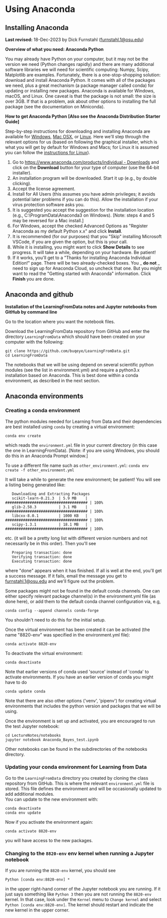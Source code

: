 # Using Anaconda

## Installing Anaconda

**Last revised:** 18-Dec-2023 by Dick Furnstahl (furnstahl.1@osu.edu)

**Overview of what you need: Anaconda Python**

You may already have Python on your computer, but it may not be the version we need (Python changes rapidly) and there are many additional software libraries we will need for scientific computing: Numpy, Scipy, Matplotlib are examples. Fortunately, there is a one-stop-shopping solution: download and install Anaconda Python. It comes with all of the packages we need, plus a great mechanism (a package manager called conda) for updating or installing new packages. Anaconda is available for Windows, macOS, and Linux. One caveat is that the package is not small: the size is over 3GB. If that is a problem, ask about other options to installing the full package (see the documentation on Miniconda).

**How to get Anaconda Python** **[Also see the Anaconda Distribution Starter Guide]**

Step-by-step instructions for downloading and installing Anaconda are available for [Windows](http://docs.anaconda.com/anaconda/install/windows/), [Mac OSX](http://docs.anaconda.com/anaconda/install/mac-os/), or [Linux](http://docs.anaconda.com/anaconda/install/linux/). Here we&#39;ll step through the relevant options for us (based on following the graphical installer, which is what you will get by default for Windows and Macs; for Linux it is assumed you can follow the [instructions for Linux](http://docs.anaconda.com/anaconda/install/linux/)).

1. Go to [https://www.anaconda.com/products/individual - Downloads](https://www.anaconda.com/products/individual#Downloads) and click on the **Download** button for your type of computer (use the 64-bit installer).
2. An installation program will be downloaded. Start it up (e.g., by double clicking).
3. Accept the license agreement.
4. Install for All Users (this assumes you have admin privileges; it avoids potential later problems if you can do this). Allow the installation if your virus protection software asks you.
5. It is suggested you accept the suggestion for the installation location (e.g., C:\ProgramData\Anaconda3 on Windows). [Note: steps 4 and 5 may be reversed for a Mac install.]
6. For Windows, accept the checked Advanced Options as &quot;Register Anaconda as my default Python x.x&quot; and click **Install**.
7. It is recommended (for our purposes) that you &quot;Skip&quot; installing Microsoft VSCode, if you are given the option, but this is your call.
8. While it is installing, you might want to click **Show Details** to see progress. It will take a while, depending on your hardware. Be patient!
9. If it works, you&#39;ll get to a &quot;Thanks for installing Anaconda Individual Edition!&quot; page. There will be two already-checked boxes. You _ **do not** _ need to sign up for Anaconda Cloud, so uncheck that one. But you might want to read the &quot;Getting started with Anaconda&quot; information. Click **Finish** you are done.

## Anaconda and github

**Installation of the LearningFromData notes and Jupyter notebooks from GitHub by command line**

Go to the location where you want the notebook files. 

Download the LearningFromData repository from GitHub and enter the directory `LearningFromData` which should have been created on your computer with the following:

```
git clone https://github.com/buqeye/LearningFromData.git
cd LearningFromData
```

The notebooks that we will be using depend on several scientific python modules (see the list in environment.yml) and require a python3.x installation based on Anaconda. This is best done within a conda environment, as described in the next section.


## Anaconda environments

### Creating a conda environment

The python modules needed for Learning from Data and their dependencies are best installed using ``conda`` by creating
a virtual environment:

	conda env create

which reads the `environment.yml` file in your current directory (in this case the one in LearningFromData). [Note: if you are using Windows, you should do this in an Anaconda Prompt window.]

To use a different file name such as `other_environment.yml`: `conda env create -f other_environment.yml`

It will take a while to generate the new environment; be patient!  You will see a listing being generated like:
        
       Downloading and Extracting Packages
       scikit-learn-0.21.3  | 5.9 MB    | ##################################### | 100% 
       glib-2.58.3          | 3.1 MB    | ##################################### | 100% 
       libcxx-8.0.1         | 1000 KB   | ##################################### | 100% 
       scipy-1.3.1          | 18.1 MB   | ##################################### | 100% 
etc. (it will be a pretty long list with different version numbers and not necessarily be in this order).  Then you'll see

       Preparing transaction: done
       Verifying transaction: done
       Executing transaction: done 
where "done" appears when it has finished.  If all is well at the end, you'll get a success message.  If it fails, email the message you get to furnstahl.1@osu.edu and we'll figure out the problem.

Some packages might not be found in the default conda channels. One
can either specify relevant package channel(s) in the environment.yml
file (as done here), or add them to the default conda channel configuration via, e.g,

	conda config --append channels conda-forge

You shouldn't need to do this for the initial setup.

Once the virtual environment has been created it can be activated (the name "8820-env" was specified in the environment.yml file):

    conda activate 8820-env

To deactivate the virtual environment:

    conda deactivate

Note that earlier versions of conda used 'source' instead of 'conda'
to activate environments. If you have an earlier version of conda you
might have to do

    conda update conda

Note that there are also other options ('venv', 'pipenv') for creating virtual
environments that includes the python version and packages that we will be using.

Once the environment is set up and activated, you are encouraged to run the test Jupyter notebook:

    cd LectureNotes/notebooks
    jupyter notebook Anaconda_Bayes_test.ipynb

Other notebooks can be found in the subdirectories of the notebooks directory.

### Updating your conda environment for Learning from Data

Go to the `LearningFromData` directory you created by cloning the class repository from GitHub.  This is where the relevant `environment.yml` file is stored.  This file defines the environment and will be occasionally updated to add additional modules.  
You can update to the new environment with:

    conda deactivate
    conda env update 
    
Now if you activate the environment again:

    conda activate 8820-env

you will have access to the new packages.

### Changing to the `8820-env` env kernel when running a Jupyter notebook

If you are running the `8820-env` kernel, you should see

    Python [conda env:8820-env] *

in the upper right-hand corner of the Jupyter notebook you are running.  If it just says something like `Python 3` then you are not running the `8820-env` kernel.  In that case, look under the `Kernel` menu to `Change kernel` and select `Python [conda env:8820-env]`.  The kernel should restart and indicate the new kernel in the upper corner.
